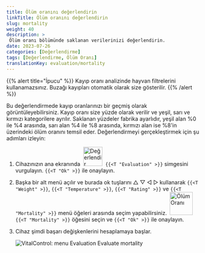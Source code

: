 ```yaml
---
title: Ölüm oranını değerlendirin
linkTitle: Ölüm oranını değerlendirin
slug: mortality
weight: 40
description: >
 Ölüm oranı bölümünde saklanan verilerinizi değerlendirin.
date: 2023-07-26
categories: [Değerlendirme]
tags: [Değerlendirme, Ölüm Oranı]
translationKey: evaluation/mortality
---
```

{{% alert title="İpucu" %}}
Kayıp oranı analizinde hayvan filtrelerini kullanamazsınız. Buzağı kayıpları otomatik olarak size gösterilir.
{{% /alert %}}

Bu değerlendirmede kayıp oranlarınızı bir geçmiş olarak görüntüleyebilirsiniz. Kayıp oranı size yüzde olarak verilir ve yeşil, sarı ve kırmızı kategorilere ayrılır. Saklanan yüzdeler fabrika ayarlıdır, yeşil alan %0 ile %4 arasında, sarı alan %4 ile %8 arasında, kırmızı alan ise %8'in üzerindeki ölüm oranını temsil eder.
Değerlendirmeyi gerçekleştirmek için şu adımları izleyin:

1. Cihazınızın ana ekranında &nbsp;<img src="/icons/main/evaluation.svg" width="50" align="bottom" alt="Değerlendir" />&nbsp; `{{<T "Evaluation" >}}` simgesini vurgulayın. `{{<T "Ok" >}}` ile onaylayın.

2. Başka bir alt menü açılır ve burada ok tuşlarını △ ▽ ◁ ▷ kullanarak `{{<T "Weight" >}}`, `{{<T "Temperature" >}}`, `{{<T "Rating" >}}` ve `{{<T "Mortality" >}}` menü öğeleri arasında seçim yapabilirsiniz. &nbsp;<img src="/icons/evaluation/calflosses.svg" width="60" align="bottom" alt="Ölüm Oranı" />&nbsp; `{{<T "Mortality" >}}` öğesini seçin ve `{{<T "Ok" >}}` ile onaylayın.

3. Cihaz şimdi başarı değişkenlerini hesaplamaya başlar.

   ![VitalControl: menu Evaluation Evaluate mortality](../images/mortality.png "Ölüm oranını değerlendirin")
   
